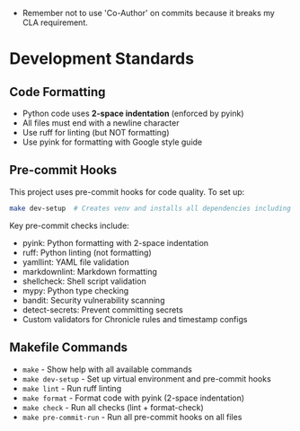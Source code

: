 - Remember not to use 'Co-Author' on commits because it breaks my CLA requirement.

# Development Standards

## Code Formatting

- Python code uses **2-space indentation** (enforced by pyink)
- All files must end with a newline character
- Use ruff for linting (but NOT formatting)
- Use pyink for formatting with Google style guide

## Pre-commit Hooks

This project uses pre-commit hooks for code quality. To set up:

```bash
make dev-setup  # Creates venv and installs all dependencies including pre-commit
```

Key pre-commit checks include:

- pyink: Python formatting with 2-space indentation
- ruff: Python linting (not formatting)
- yamllint: YAML file validation
- markdownlint: Markdown formatting
- shellcheck: Shell script validation
- mypy: Python type checking
- bandit: Security vulnerability scanning
- detect-secrets: Prevent committing secrets
- Custom validators for Chronicle rules and timestamp configs

## Makefile Commands

- `make` - Show help with all available commands
- `make dev-setup` - Set up virtual environment and pre-commit hooks
- `make lint` - Run ruff linting
- `make format` - Format code with pyink (2-space indentation)
- `make check` - Run all checks (lint + format-check)
- `make pre-commit-run` - Run all pre-commit hooks on all files
